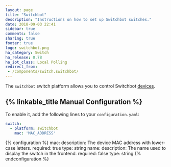 ```yaml
---
layout: page
title: "Switchbot"
description: "Instructions on how to set up Switchbot switches."
date: 2018-09-03 22:41
sidebar: true
comments: false
sharing: true
footer: true
logo: switchbot.png
ha_category: Switch
ha_release: 0.78
ha_iot_class: Local Polling
redirect_from:
 - /components/switch.switchbot/
---
```


The `switchbot` switch platform allows you to control Switchbot [devices](https://www.switch-bot.com/).

## {% linkable_title Manual Configuration %}

To enable it, add the following lines to your `configuration.yaml`:

```yaml
switch:
  - platform: switchbot
    mac: 'MAC_ADDRESS'
```

{% configuration %}
mac:
  description: The device MAC address with lower-case letters.
  required: true
  type: string
name:
  description: The name used to display the switch in the frontend.
  required: false
  type: string
{% endconfiguration %}

